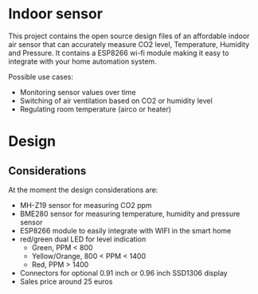 # Indoor sensor
This project contains the open source design files of an affordable indoor air sensor that can accurately measure CO2 level, Temperature, Humidity and Pressure. It contains a ESP8266 wi-fi module making it easy to integrate with your home automation system. 

Possible use cases:
* Monitoring sensor values over time
* Switching of air ventilation based on CO2 or humidity level
* Regulating room temperature (airco or heater)

# Design

## Considerations
At the moment the design considerations are:

* MH-Z19 sensor for measuring CO2 ppm
* BME280 sensor for measuring temperature, humidity and pressure sensor
* ESP8266 module to easily integrate with WIFI in the smart home
* red/green dual LED for level indication
  - Green, PPM < 800
  - Yellow/Orange, 800 < PPM < 1400
  - Red, PPM > 1400
* Connectors for optional 0.91 inch or 0.96 inch SSD1306 display
* Sales price around 25 euros


